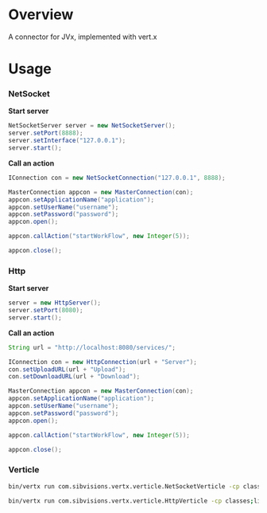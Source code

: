 Overview
========

A connector for JVx, implemented with vert.x 

Usage
=====

### NetSocket

**Start server**

```java
NetSocketServer server = new NetSocketServer();
server.setPort(8888);
server.setInterface("127.0.0.1");
server.start();
```

**Call an action**

```java
IConnection con = new NetSocketConnection("127.0.0.1", 8888);

MasterConnection appcon = new MasterConnection(con);
appcon.setApplicationName("application");
appcon.setUserName("username");
appcon.setPassword("password");
appcon.open();

appcon.callAction("startWorkFlow", new Integer(5));

appcon.close();
```

### Http

**Start server**

```java
server = new HttpServer();
server.setPort(8080);
server.start();
```

**Call an action**

```java
String url = "http://localhost:8080/services/";

IConnection con = new HttpConnection(url + "Server");
con.setUploadURL(url + "Upload");
con.setDownloadURL(url + "Download");

MasterConnection appcon = new MasterConnection(con);
appcon.setApplicationName("application");
appcon.setUserName("username");
appcon.setPassword("password");
appcon.open();

appcon.callAction("startWorkFlow", new Integer(5));

appcon.close();
```

### Verticle 

```bash
bin/vertx run com.sibvisions.vertx.verticle.NetSocketVerticle -cp classes;libs/jvx.jar
```

```bash
bin/vertx run com.sibvisions.vertx.verticle.HttpVerticle -cp classes;libs/jvx.jar
```